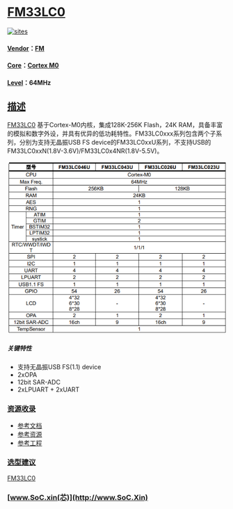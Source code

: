 ﻿# [FM33LC0](https://github.com/SoCXin/FM33LC0)

[![sites](http://182.61.61.133/link/resources/SoC.png)](http://www.SoC.Xin)

#### [Vendor](https://github.com/SoCXin/Vendor)：[FM](http://www.fmsh.com/)
#### [Core](https://github.com/SoCXin/Cortex)：[Cortex M0](https://github.com/SoCXin/CM0)
#### [Level](https://github.com/SoCXin/Level)：64MHz

## [描述](https://github.com/SoCXin/FM33LC0/wiki)

[FM33LC0](https://github.com/SoCXin/FM33LC0) 基于Cortex-M0内核，集成128K-256K Flash，24K RAM，具备丰富的模拟和数字外设，并具有优异的低功耗特性。FM33LC0xxx系列包含两个子系列，分别为支持无晶振USB FS device的FM33LC0xxU系列，不支持USB的 FM33LC0xxN(1.8V-3.6V)/FM33LC0x4NR(1.8V-5.5V)。

[![sites](docs/FM33LC0.png)](https://github.com/SoCXin/FM33LC0)

##### 关键特性

* 支持无晶振USB FS(1.1) device
* 2xOPA
* 12bit SAR-ADC
* 2xLPUART + 2xUART

### [资源收录](https://github.com/SoCXin/FM33LC0)

* [参考文档](docs/)
* [参考资源](src/)
* [参考工程](project/)

### [选型建议](https://github.com/SoCXin)

[FM33LC0](https://github.com/SoCXin/FM33LC0)
###  [www.SoC.xin(芯)](http://www.SoC.Xin)
